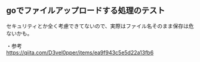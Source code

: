 ## goでファイルアップロードする処理のテスト  
セキュリティとか全く考慮できてないので、実際はファイル名そのまま保存は危ないかも。



・参考  
https://qiita.com/D3vel0pper/items/ea9f943c5e5d22a13fb6